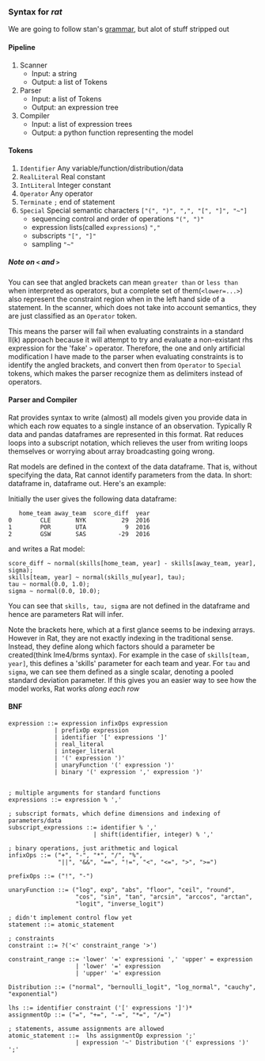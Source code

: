 ### Syntax for *rat*

We are going to follow stan's [grammar](https://mc-stan.org/docs/2_18/reference-manual/bnf-grammars.html), but alot of stuff stripped out 

#### Pipeline

1. Scanner
    - Input: a string
    - Output: a list of Tokens
2. Parser
    - Input: a list of Tokens
    - Output: an expression tree
3. Compiler
    - Input: a list of expression trees
    - Output: a python function representing the model
#### Tokens
1. `Identifier` Any variable/function/distribution/data
2. `RealLiteral` Real constant
3. `IntLiteral` Integer constant
4. `Operator`  Any operator
5. `Terminate`  `;` end of statement
6. `Special` Special semantic characters `["(", ")", ",", "[", "]", "~"]`
    - sequencing control and order of operations `"(", ")"`
    - expression lists(called `expressions`) `","`
    - subscripts `"[", "]"`
    - sampling `"~"`

##### Note on `<` and `>`
 You can see that angled brackets can mean `greater than` or `less than` when interpreted as operators,
but a complete set of them(`<lower=...>`) also represent the constraint region when in the left hand side of a
statement. In the scanner, which does not take into account semantics, they are just classified as an `Operator`
token. 

This means the parser will fail when evaluating constraints in a standard ll(k) approach because it will attempt 
to try and evaluate a non-existant rhs expression for the 'fake' `>` operator. Therefore, the one and only artificial modification 
I have made to the parser when evaluating constraints is to identify the angled brackets, and convert then from 
`Operator` to `Special` tokens, which makes the parser recognize them as delimiters instead of operators.   

#### Parser and Compiler

 Rat provides syntax to write (almost) all models given you provide data in which each row equates to a single instance of
an observation. Typically R data and pandas dataframes are represented in this format.
 Rat reduces loops into a subscript notation, which relieves the user from writing loops themselves or worrying about
 array broadcasting going wrong.

Rat models are defined in the context of the data dataframe. That is, without specifying the data, Rat cannot identify
parameters from the data. In short: dataframe in, dataframe out. Here's an example:

Initially the user gives the following data dataframe:

```
   home_team away_team  score_diff  year
0        CLE       NYK          29  2016
1        POR       UTA           9  2016
2        GSW       SAS         -29  2016
```

and writes a Rat model: 

```
score_diff ~ normal(skills[home_team, year] - skills[away_team, year], sigma);
skills[team, year] ~ normal(skills_mu[year], tau);
tau ~ normal(0.0, 1.0);
sigma ~ normal(0.0, 10.0);
```
You can see that `skills, tau, sigma` are not defined in the dataframe and hence are parameters Rat will infer.

Note the brackets here, which at a first glance seems to be indexing arrays. However in Rat, they are not exactly indexing in the traditional sense.
Instead, they define along which factors should a parameter be created(think lme4/brms syntax). For example in the case of `skills[team, year]`,
this defines a 'skills' parameter for each team and year. For `tau` and `sigma`, we can see them defined as a single scalar,
denoting a pooled standard deviation parameter. If this gives you an easier way to see how the model works, Rat works *along each row*

#### BNF

```
expression ::= expression infixOps expression
             | prefixOp expression
             | identifier '[' expressions ']'
             | real_literal
             | integer_literal
             | '(' expression ')'
             | unaryFunction '(' expression ')'
             | binary '(' expression ',' expression ')'


; multiple arguments for standard functions
expressions ::= expression % ','

; subscript formats, which define dimensions and indexing of parameters/data
subscript_expressions ::= identifier % ','
                        | shift(identifier, integer) % ','

; binary operations, just arithmetic and logical
infixOps ::= ("+", "-", "*", "/", "%",
              "||", "&&", "==", "!=", "<", "<=", ">", ">=")

prefixOps ::= ("!", "-")

unaryFunction ::= ("log", exp", "abs", "floor", "ceil", "round",
                   "cos", "sin", "tan", "arcsin", "arccos", "arctan",
                   "logit", "inverse_logit")

; didn't implement control flow yet
statement ::= atomic_statement

; constraints
constraint ::= ?('<' constraint_range '>')

constraint_range ::= 'lower' '=' expressioni ',' 'upper' = expression
                   | 'lower' '=' expression
                   | 'upper' '=' expression

Distribution ::= ("normal", "bernoulli_logit", "log_normal", "cauchy", "exponential")

lhs ::= identifier constraint ('[' expressions ']')*
assignmentOp ::= ("=", "+=", "-=", "*=", "/=")

; statements, assume assignments are allowed
atomic_statement ::=  lhs assignmentOp expression ';'
                   | expression '~' Distribution '(' expressions ')' ';'
```